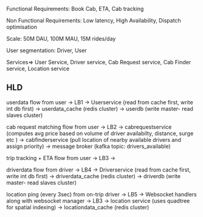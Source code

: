 Functional Requirements: Book Cab, ETA, Cab tracking

Non Functional Requirements: Low latency, High Availability, Dispatch optimisation

Scale: 50M DAU, 100M MAU, 15M rides/day

User segmentation: Driver, User

Services=> User Service, Driver service, Cab Request service, Cab Finder service, Location service


HLD
----

userdata flow from user -> LB1 -> Userservice (read from cache first, write int db first) -> userdata_cache (redis cluster) -> userdb (write master- read slaves cluster)

cab request matching flow from user -> LB2 -> cabrequestservice (computes avg price based on volume of driver availabilty, distance, surge etc ) -> cabfinderservice (pull location of nearby available drivers and assign priority) -> message broker (kafka topic: drivers_available) 

trip tracking + ETA flow from user -> LB3 -> 

driverdata flow from driver -> LB4 -> Driverservice (read from cache first, write int db first) -> driverdata_cache (redis cluster) -> driverdb (write master- read slaves cluster)

location ping (every 3sec) from on-trip driver -> LB5 -> Websocket handlers along with websocket manager -> LB3 -> location service (uses quadtree for spatial indexing) -> locationdata_cache (redis cluster) 
